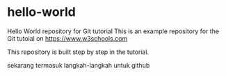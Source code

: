 # hello-world
Hello World repository for Git tutorial
This is an example repository for the Git tutoial on https://www.w3schools.com

This repository is built step by step in the tutorial.

sekarang termasuk langkah-langkah untuk github
